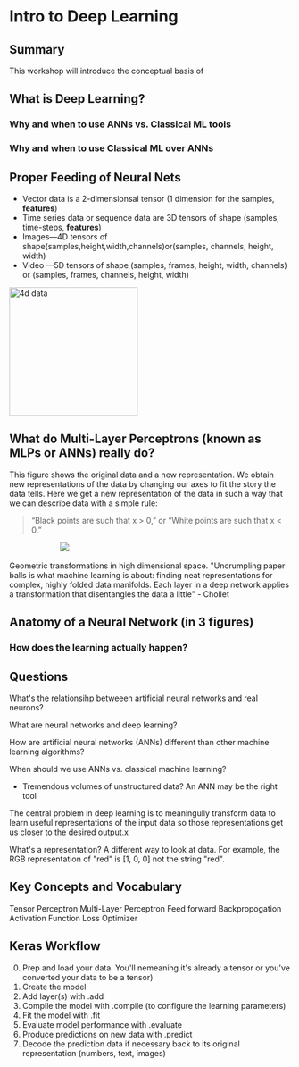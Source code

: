 # Intro to Deep Learning

## Summary
This workshop will introduce the conceptual basis of 


## What is Deep Learning?

### Why and when to use ANNs vs. Classical ML tools

### Why and when to use Classical ML over ANNs

## Proper Feeding of Neural Nets

- Vector data is a 2-dimensionsal tensor (1 dimension for the samples, **features**)
- Time series data or sequence data are 3D tensors of shape (samples, time-steps,
  **features**)
- Images—4D tensors of shape(samples,height,width,channels)or(samples,
  channels, height, width)
- Video —5D tensors of shape (samples, frames, height, width, channels) or
  (samples, frames, channels, height, width)

 <img alt="4d data" src="https://dpzbhybb2pdcj.cloudfront.net/chollet/Figures/02fig04.jpg" width="230">


## What do Multi-Layer Perceptrons (known as MLPs or ANNs) really do? 

This figure shows the original data and a new representation. We obtain new representations of the data by changing our axes to fit the story the data tells. Here we get a new representation of the data in such a way that we can describe data with a simple rule:

> “Black points are such that x > 0,” or “White points are such that x < 0.”

&nbsp;&nbsp;&nbsp;&nbsp;&nbsp;&nbsp;&nbsp;&nbsp;&nbsp;&nbsp;&nbsp;&nbsp;&nbsp;&nbsp;&nbsp;&nbsp;&nbsp;&nbsp;&nbsp;&nbsp;&nbsp;&nbsp;&nbsp;<img src="https://dpzbhybb2pdcj.cloudfront.net/chollet/Figures/01fig04.jpg" >



Geometric transformations in high dimensional space. "Uncrumpling paper balls is what machine learning is about: finding neat representations for complex, highly folded data manifolds. Each layer in a deep network applies a transformation that disentangles the data a little" - Chollet


## Anatomy of a Neural Network (in 3 figures)


### How does the learning actually happen?


## Questions

What's the relationsihp betweeen artificial neural networks and real neurons?

What are neural networks and deep learning?

How are artificial neural networks (ANNs) different than other machine learning algorithms?

When should we use ANNs vs. classical machine learning?
- Tremendous volumes of unstructured data? An ANN may be the right tool

The central problem in deep learning is to meaningully transform data to learn useful representations of the input data so those representations get us closer to the desired output.x

What's a representation? A different way to look at data. For example, the RGB representation of "red" is [1, 0, 0] not the string "red".

## Key Concepts and Vocabulary
Tensor
Perceptron
Multi-Layer Perceptron
Feed forward
Backpropogation
Activation Function
Loss
Optimizer

## Keras Workflow
0. Prep and load your data. You'll nemeaning it's already a tensor or you've converted your data to be a tensor)
1. Create the model
2. Add layer(s) with .add
3. Compile the model with .compile (to configure the learning parameters)
4. Fit the model with .fit
5. Evaluate model performance with .evaluate
6. Produce predictions on new data with .predict
7. Decode the prediction data if necessary back to its original representation (numbers, text, images)



